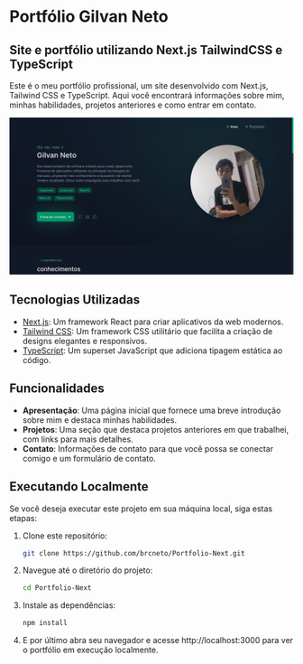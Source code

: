 # Portfólio Gilvan Neto

## Site e portfólio utilizando Next.js TailwindCSS e TypeScript

Este é o meu portfólio profissional, um site desenvolvido com Next.js, Tailwind CSS e TypeScript. Aqui você encontrará informações sobre mim, minhas habilidades, projetos anteriores e como entrar em contato.

![Apresentação portfólio](https://github.com/brcneto/Portfolio-Next/blob/main/portfolio.png)


## Tecnologias Utilizadas

- [Next.js](https://nextjs.org/): Um framework React para criar aplicativos da web modernos.
- [Tailwind CSS](https://tailwindcss.com/): Um framework CSS utilitário que facilita a criação de designs elegantes e responsivos.
- [TypeScript](https://www.typescriptlang.org/): Um superset JavaScript que adiciona tipagem estática ao código.
  

## Funcionalidades

- **Apresentação**: Uma página inicial que fornece uma breve introdução sobre mim e destaca minhas habilidades.
- **Projetos**: Uma seção que destaca projetos anteriores em que trabalhei, com links para mais detalhes.
- **Contato**: Informações de contato para que você possa se conectar comigo e um formulário de contato.


## Executando Localmente

Se você deseja executar este projeto em sua máquina local, siga estas etapas:

1. Clone este repositório:

   ```bash
   git clone https://github.com/brcneto/Portfolio-Next.git
   ```


2. Navegue até o diretório do projeto:
   ```bash
   cd Portfolio-Next
   ```


3. Instale as dependências:
   ```bash
   npm install
   ```


4. E por último abra seu navegador e acesse http://localhost:3000 para ver o portfólio em execução localmente.


